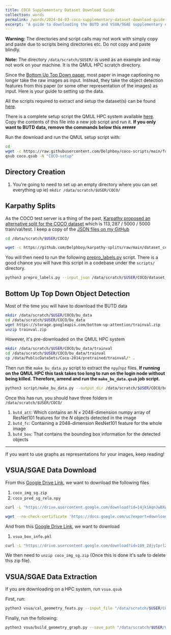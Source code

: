 ```yaml
---
title: COCO Supplementary Dataset Download Guide
collection: words
permalink: /words/2024-04-03-coco-supplementary-dataset-download-guide
excerpt: "A guide to downloading the BUTD and VSUA/SGAE supplementary datasets for COCO."
---
```


**Warning:** The directories and script calls may not work with simply copy and paste due to scripts being directories etc. Do not copy and paste blindly.

**Note:** The directory `/data/scratch/$USER/` is used as an example and may not work on your machine. It is the QMUL HPC scratch directory.

Since the [Bottom Up Top Down paper](https://openaccess.thecvf.com/content_cvpr_2018/html/Anderson_Bottom-Up_and_Top-Down_CVPR_2018_paper.html), most paper in image captioning no longer take the raw images as input. Instead, they take the object detection features from this paper (or some other representation of the images) as input. Here is your guide to setting up the data.

All the scripts required to extract and setup the dataset(s) can be found [here](https://github.com/Delphboy/coco-scripts).

There is a complete setup script the QMUL HPC system available [here](https://github.com/Delphboy/coco-scripts/blob/main/full_install.qsub). Copy the contents of this file into a new job script and run it. **If you only want to BUTD data, remove the commands below this `######`**

Run the download and run the QMUL setup script with:

```bash
cd
wget -c https://raw.githubusercontent.com/Delphboy/coco-scripts/main/full_install.qsub -O coco.qsub
qsub coco.qsub -N "COCO-setup"
```
## Directory Creation
1. You're going to need to set up an empty directory where you can set everything up ie) `mkdir /data/scratch/$USER/COCO/`

## Karpathy Splits
As the COCO test server is a thing of the past, [Karpathy proposed an alternative split for the COCO dataset](https://www.cv-foundation.org/openaccess/content_cvpr_2015/papers/Karpathy_Deep_Visual-Semantic_Alignments_2015_CVPR_paper.pdf) which is $113, 287$ / $5000$ / $5000$ train/val/test. I keep a copy of the [JSON files on my GitHub](https://github.com/Delphboy/karpathy-splits)

```bash
cd /data/scratch/$USER/COCO/

wget -c https://github.com/Delphboy/karpathy-splits/raw/main/dataset_coco.json?download= -O dataset_coco.json
```

You will then need to run the following [prepro_labels.py](https://github.com/Delphboy/meshed-memory-transformer/blob/master/scripts/prepro_labels.py) script. There is a good chance you will have this script in a codebase under the `scripts/` directory.

```bash
python3 prepro_labels.py --input_json /data/scratch/$USER/COCO/dataset_coco.json --output_json data/cocotalk.json --output_h5 data/cocotalk
```

## Bottom Up Top Down Object Detection

Most of the time you will have to download the BUTD data
```bash
mkdir /data/scratch/$USER/COCO/bu_data
cd /data/scratch/$USER/COCO/bu_data
wget https://storage.googleapis.com/bottom-up-attention/trainval.zip
unzip trainval.zip
```

However, it's pre-downloaded on the QMUL HPC system
```bash
mkdir /data/scratch/$USER/COCO/bu_data/trainval
cd /data/scratch/$USER/COCO/bu_data/trainval
cp /data/PublicDataSets/Coco-2014/pretrained/trainval/* .
```


Then run the `make_bu_data.py` script to extract the `npy`/`npz` files. **If running on the QMUL HPC this task takes too long to run on the login node without being killed. Therefore, amend and run the `make_bu_data.qsub` job script.**

```bash
python3 script/make_bu_data.py --output_dir /data/scratch/$USER/COCO/butd
```

Once this has run, you should have three folders in `/data/scratch/$USER/COCO/`
1. `butd_att`: Which contains an $N\times2048$-dimension numpy array of ResNet101 features for the $N$ objects detected in the image
2. `butd_fc`: Containing a $2048$-dimension ResNet101 feature for the whole image
3. `butd_box`: That contains the bounding box information for the detected objects

---

If you want to use graphs as representations for your images, keep reading! 
## VSUA/SGAE Data Download

From this [Google Drive Link](https://drive.google.com/drive/folders/1GvwpchUnfqUjvlpWTYbmEvhvkJTIWWRb), we want to download the following files
1. `coco_img_sg.zip`
2. `coco_pred_sg_rela.npy`

```bash
curl -L "https://drive.usercontent.google.com/download?id=14jk1AqnJwBXwlkfGnEgj3GyHbGcSSlij&confirm=xxx" -o coco_img_sg.zip

wget --no-check-certificate 'https://docs.google.com/uc?export=download&id=1pTLfyq5nOLTqqZiKDsZ2hzlRoetfD-Y7' -O coco_pred_sg_rela.npy
```

And from this [Google Drive Link](https://drive.google.com/file/d/1G9_ZdjyIprl2wyWCExslWTWOimJf3x8G/view), we want to download
1. `vsua_box_info.pkl`

```bash
curl -L "https://drive.usercontent.google.com/download?id=1G9_ZdjyIprl2wyWCExslWTWOimJf3x8G&confirm=xxx" -o vsua_box_info.pkl
```


We then need to `unzip coco_img_sg.zip` (Once this is done it's safe to delete this zip file).

## VSUA/SGAE Data Extraction
If you are downloading on a HPC system, run `vsua.qsub`

First, run:
```bash
python3 vsua/cal_geometry_feats.py --input_file "/data/scratch/$USER/COCO/vsua_box_info.pkl" --save_path "/data/scratch/$USER/COCO/geometry_feats"
```

Finally, run the following:
```bash
python3 vsua/build_geometry_graph.py --save_path "/data/scratch/$USER/COCO/geometry-iou" --geometry_path "/data/scratch/$USER/COCO/geometry_feats"
```